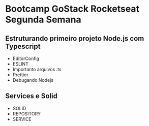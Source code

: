# Bootcamp GoStack Rocketseat Segunda Semana


## Estruturando primeiro projeto Node.js com Typescript

- EditorConfig
- ESLINT
- Importanto arquivos .ts
- Prettier
- Debugando Nodejs

## Services e Solid

- SOLID
- REPOSITORY
- SERVICE



